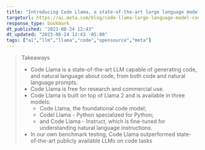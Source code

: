 ```yaml
---
title: "Introducing Code Llama, a state-of-the-art large language model for coding"
targeturl: https://ai.meta.com/blog/code-llama-large-language-model-coding/
response_type: bookmark
dt_published: "2023-08-24 12:43"
dt_updated: "2023-08-24 12:43 -05:00"
tags: ["ai","llm","llama","code","opensource","meta"]
---
```


> Takeaways
> 
> - Code Llama is a state-of-the-art LLM capable of generating code, and natural language about code, from both code and natural language prompts.
> - Code Llama is free for research and commercial use.
> - Code Llama is built on top of Llama 2 and is available in three models:
>   - Code Llama, the foundational code model;
>   - Codel Llama - Python specialized for Python;
>   - and Code Llama - Instruct, which is fine-tuned for understanding natural language instructions.
> - In our own benchmark testing, Code Llama outperformed state-of-the-art publicly available LLMs on code tasks